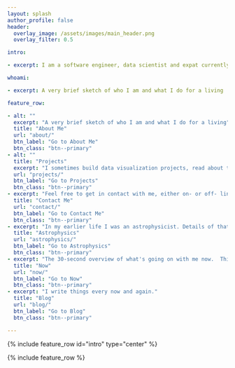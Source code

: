 ```yaml
---
layout: splash
author_profile: false
header:
  overlay_image: /assets/images/main_header.png
  overlay_filter: 0.5

intro:

- excerpt: I am a software engineer, data scientist and expat currently living in Chicago, IL.  In the past I was an astrophysicist, working on high performance computing simulations of galaxy formation.  Currently, I am CTO at the EdTech company [Packback](https://packback.co), where I am part of a team that helps inspire the curiosity inside of every student.  I was previously director of engineering at Narrative Science

whoami:

- excerpt: A very brief sketch of who I am and what I do for a living

feature_row:

- alt: ""
  excerpt: "A very brief sketch of who I am and what I do for a living"
  title: "About Me"
  url: "about/"
  btn_label: "Go to About Me"
  btn_class: "btn--primary"
- alt: ""
  title: "Projects"
  excerpt: "I sometimes build data visualization projects, read about them here"
  url: "projects/"
  btn_label: "Go to Projects"
  btn_class: "btn--primary"
- excerpt: "Feel free to get in contact with me, either on- or off- line."
  title: "Contact Me"
  url: "contact/"
  btn_label: "Go to Contact Me"
  btn_class: "btn--primary"
- excerpt: "In my earlier life I was an astrophysicist. Details of that career are here."
  title: "Astrophysics"
  url: "astrophysics/"
  btn_label: "Go to Astrophysics"
  btn_class: "btn--primary"
- excerpt: "The 30-second overview of what's going on with me now.  This is what I would tell you if you were a good friend I hadn't seen in years."
  title: "Now"
  url: "now/"
  btn_label: "Go to Now"
  btn_class: "btn--primary"
- excerpt: "I write things every now and again."
  title: "Blog"
  url: "blog/"
  btn_label: "Go to Blog"
  btn_class: "btn--primary"

---
```


{% include feature_row id="intro" type="center" %}

{% include feature_row  %}
